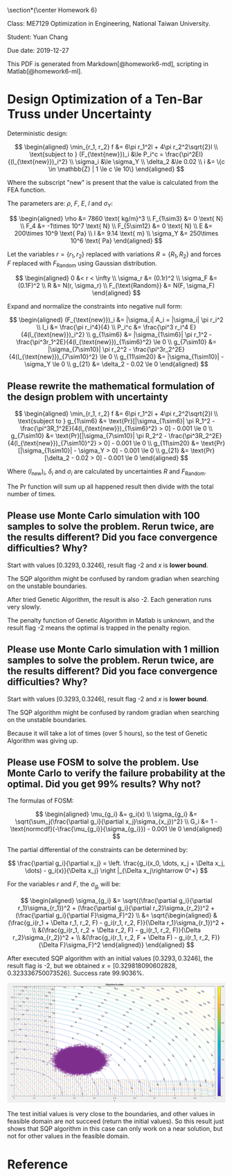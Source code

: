 \section*{\center Homework 6}

Class: ME7129 Optimization in Engineering, National Taiwan University.

Student: Yuan Chang

Due date: 2019-12-27

This PDF is generated from Markdown[@homework6-md], scripting in Matlab[@homework6-ml].

# Design Optimization of a Ten-Bar Truss under Uncertainty

Deterministic design:

$$
\begin{aligned}
\min_{r_1, r_2} f &= 6\pi r_1^2l + 4\pi r_2^2\sqrt{2}l
\\
\text{subject to } (F_{\text{new}})_i &\le P_i^c = \frac{\pi^2EI}{(l_{\text{new}})_i^2}
\\
\sigma_i &\le \sigma_Y
\\
\delta_2 &\le 0.02
\\
i &= \{c \in \mathbb{Z} | 1 \le c \le 10\}
\end{aligned}
$$

Where the subscript "new" is present that the value is calculated from the FEA function.

The parameters are: $\rho$, $F$, $E$, $l$ and $\sigma_Y$:

$$
\begin{aligned}
\rho &= 7860 \text{ kg/m}^3
\\
F_{1\sim3} &= 0 \text{ N}
\\
F_4 &= -1\times 10^7 \text{ N}
\\
F_{5\sim12} &= 0 \text{ N}
\\
E &= 200\times 10^9 \text{ Pa}
\\
l &= 9.14 \text{ m}
\\
\sigma_Y &= 250\times 10^6 \text{ Pa}
\end{aligned}
$$

Let the variables $r = \{r_1, r_2\}$ replaced with variations $R = \{R_1, R_2\}$
and forces $F$ replaced with $F_{\text{Random}}$ using Gaussian distribution.

$$
\begin{aligned}
0 &< r < \infty
\\
\sigma_r &= (0.1r)^2
\\
\sigma_F &= (0.1F)^2
\\
R &= N(r, \sigma_r)
\\
F_{\text{Random}} &= N(F, \sigma_F)
\end{aligned}
$$

Expand and normalize the constraints into negative null form:

$$
\begin{aligned}
(F_{\text{new}})_i &= |\sigma_i| A_i = |\sigma_i| \pi r_i^2
\\
I_i &= \frac{\pi r_i^4}{4}
\\
P_i^c &= \frac{\pi^3 r_i^4 E}{4(l_{\text{new}})_i^2}
\\
g_{1\sim6} &= |\sigma_{1\sim6}| \pi r_1^2 - \frac{\pi^3r_1^2E}{4(l_{\text{new}})_{1\sim6}^2} \le 0
\\
g_{7\sim10} &=  |\sigma_{7\sim10}| \pi r_2^2 - \frac{\pi^3r_2^2E}{4(l_{\text{new}})_{7\sim10}^2} \le 0
\\
g_{11\sim20} &= |\sigma_{1\sim10}| - \sigma_Y \le 0
\\
g_{21} &= \delta_2 - 0.02 \le 0
\end{aligned}
$$

## Please rewrite the mathematical formulation of the design problem with uncertainty

$$
\begin{aligned}
\min_{r_1, r_2} f &= 6\pi r_1^2l + 4\pi r_2^2\sqrt{2}l
\\
\text{subject to } g_{1\sim6} &= \text{Pr}[|\sigma_{1\sim6}| \pi R_1^2 - \frac{\pi^3R_1^2E}{4(l_{\text{new}})_{1\sim6}^2} > 0] - 0.001 \le 0
\\
g_{7\sim10} &=  \text{Pr}[|\sigma_{7\sim10}| \pi R_2^2 - \frac{\pi^3R_2^2E}{4(l_{\text{new}})_{7\sim10}^2} > 0] - 0.001 \le 0
\\
g_{11\sim20} &= \text{Pr}[|\sigma_{1\sim10}| - \sigma_Y > 0] - 0.001 \le 0
\\
g_{21} &= \text{Pr}[\delta_2 - 0.02 > 0] - 0.001 \le 0
\end{aligned}
$$

Where $(l_{\text{new}})_i$, $\delta_i$ and $\sigma_i$ are calculated by uncertainties $R$ and $F_{\text{Random}}$.

The $\text{Pr}$ function will sum up all happened result then divide with the total number of times.

## Please use Monte Carlo simulation with 100 samples to solve the problem. Rerun twice, are the results different? Did you face convergence difficulties? Why?

Start with values $[0.3293, 0.3246]$, result flag -2 and $x$ is **lower bound**.

The SQP algorithm might be confused by random gradian when searching on the unstable boundaries.

After tried Genetic Algorithm, the result is also -2. Each generation runs very slowly.

The penalty function of Genetic Algorithm in Matlab is unknown, and the result flag -2 means the optimal is trapped in the penalty region.

## Please use Monte Carlo simulation with 1 million samples to solve the problem. Rerun twice, are the results different? Did you face convergence difficulties? Why?

Start with values $[0.3293, 0.3246]$, result flag -2 and $x$ is **lower bound**.

The SQP algorithm might be confused by random gradian when searching on the unstable boundaries.

Because it will take a lot of times (over 5 hours), so the test of Genetic Algorithm was giving up.

## Please use FOSM to solve the problem. Use Monte Carlo to verify the failure probability at the optimal. Did you get 99% results? Why not?

The formulas of FOSM:

$$
\begin{aligned}
\mu_{g_i} &= g_i(x)
\\
\sigma_{g_i} &= \sqrt{\sum_j(\frac{\partial g_i}{\partial x_j}\sigma_{x_j})^2}
\\
G_i &= 1 - \text{normcdf}(-\frac{\mu_{g_i}}{\sigma_{g_i}}) - 0.001 \le 0
\end{aligned}
$$

The partial differential of the constraints can be determined by:

$$
\frac{\partial g_i}{\partial x_j} = \left. \frac{g_i(x_0, \dots, x_j + \Delta x_j, \dots) - g_i(x)}{\Delta x_j} \right |_{\Delta x_j\rightarrow 0^+}
$$

For the variables $r$ and $F$, the $\sigma_{g_i}$ will be:

$$
\begin{aligned}
\sigma_{g_i} &= \sqrt{(\frac{\partial g_i}{\partial r_1}\sigma_{r_1})^2 + (\frac{\partial g_i}{\partial r_2}\sigma_{r_2})^2 + (\frac{\partial g_i}{\partial F}\sigma_F)^2}
\\
&= \sqrt{\begin{aligned}
&(\frac{g_i(r_1 + \Delta r_1, r_2, F) - g_i(r_1, r_2, F)}{\Delta r_1}\sigma_{r_1})^2 +
\\
&(\frac{g_i(r_1, r_2 + \Delta r_2, F) - g_i(r_1, r_2, F)}{\Delta r_2}\sigma_{r_2})^2 +
\\
&(\frac{g_i(r_1, r_2, F + \Delta F) - g_i(r_1, r_2, F)}{\Delta F}\sigma_F)^2
\end{aligned}}
\end{aligned}
$$

After executed SQP algorithm with an initial values $[0.3293, 0.3246]$, the result flag is -2, but we obtained $x = [0.329818090602828, 0.323336750073526]$.
Success rate 99.9036%.

![](img/homework6.png)

The test initial values is very close to the boundaries, and other values in feasible domain are not succeed (return the initial values).
So this result just shows that SQP algorithm in this case can only work on a near solution, but not for other values in the feasible domain.

# Reference
